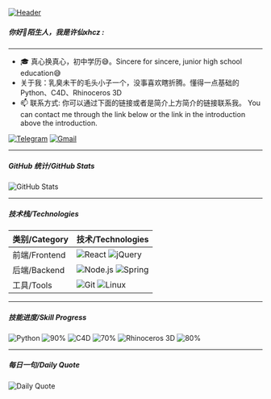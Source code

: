 [![Header](https://alist.akttoer.cn/d/xhcz763/20250214_220257.jpg?sign=B71HD0q8TzUw2pWjqwF2lXhkdXiGEjmYsQKuMhl6akg=:0)](http://www.coolapk.com/u/21190140)

##### 你好👋陌生人，我是许仙xhcz :
---

- 🎓 真心换真心，初中学历😅。Sincere for sincere, junior high school education😅
- 关于我：乳臭未干的毛头小子一个，没事喜欢瞎折腾。懂得一点基础的 Python、C4D、Rhinoceros 3D
- 📫 联系方式: 你可以通过下面的链接或者是简介上方简介的链接联系我。 You can contact me through the link below or the link in the introduction above the introduction.

[![Telegram](https://img.shields.io/badge/-TELEGRAM-2CA5E0?style=for-the-badge&logo=telegram&logoColor=white)](https://t.me/xhcz763)
[![Gmail](https://img.shields.io/badge/-GMAIL-D14836?style=for-the-badge&logo=gmail&logoColor=white)](mailto:xhcz763@mail.com)

---

##### GitHub 统计/GitHub Stats
![GitHub Stats](https://github-readme-stats.vercel.app/api?username=xhcz&show_icons=true&theme=radical)

---

##### 技术栈/Technologies
| 类别/Category | 技术/Technologies |
| ------------- | ----------------- |
| 前端/Frontend | ![React](https://img.shields.io/badge/-React-61DAFB?style=flat-square&logo=react&logoColor=white) ![jQuery](https://img.shields.io/badge/-jQuery-0769AD?style=flat-square&logo=jquery&logoColor=white) |
| 后端/Backend  | ![Node.js](https://img.shields.io/badge/-Node.js-339933?style=flat-square&logo=node.js&logoColor=white) ![Spring](https://img.shields.io/badge/-Spring-6DB33F?style=flat-square&logo=spring&logoColor=white) |
| 工具/Tools    | ![Git](https://img.shields.io/badge/-Git-F05032?style=flat-square&logo=git&logoColor=white) ![Linux](https://img.shields.io/badge/-Linux-FCC624?style=flat-square&logo=linux&logoColor=black) |

---

##### 技能进度/Skill Progress
![Python](https://img.shields.io/badge/-Python-3776AB?style=flat-square&logo=python&logoColor=white) ![90%](https://progress-bar.dev/90?title=Python)
![C4D](https://img.shields.io/badge/-C4D-000000?style=flat-square&logo=cinema-4d&logoColor=white) ![70%](https://progress-bar.dev/70?title=C4D)
![Rhinoceros 3D](https://img.shields.io/badge/-Rhinoceros_3D-801818?style=flat-square&logo=rhinoceros&logoColor=white) ![80%](https://progress-bar.dev/80?title=Rhinoceros%203D)

---

##### 每日一句/Daily Quote
![Daily Quote](https://inspirobot.me/api?generate=true)

